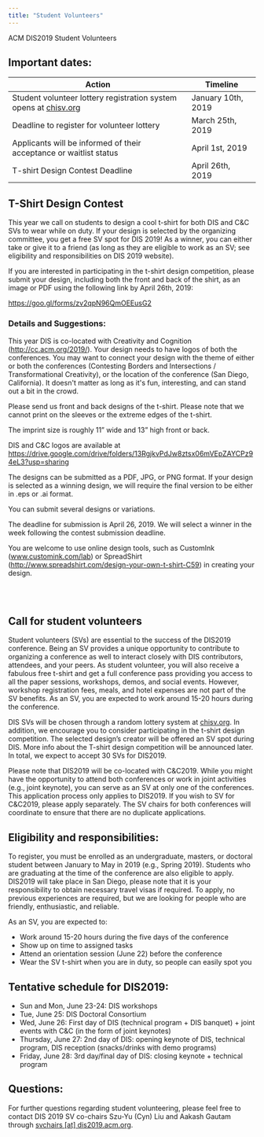 ```yaml
---
title: "Student Volunteers"
---
```


ACM DIS2019 Student Volunteers

## Important dates:
| Action | Timeline |
|---|---|
| Student volunteer lottery registration system opens at [chisv.org](http://chisv.org/DIS2019/)| January 10th, 2019|
| Deadline to register for volunteer lottery| March 25th, 2019|
| Applicants will be informed of their acceptance or waitlist status| April 1st, 2019| 
| T-shirt Design Contest Deadline |April 26th, 2019|


## T-Shirt Design Contest
This year we call on students to design a cool t-shirt for both DIS and C&C SVs to wear while on duty. If your design is selected by the organizing committee, you get a free SV spot for DIS 2019! As a winner, you can either take or give it to a friend (as long as they are eligible to work as an SV; see eligibility and responsibilities on DIS 2019 website). 

If you are interested in participating in the t-shirt design competition, please submit your design, including both the front and back of the shirt, as an image or PDF using the following link by April 26th, 2019:
 
https://goo.gl/forms/zv2qpN96QmOEEusG2
 
### Details and Suggestions:
This year DIS is co-located with Creativity and Cognition (http://cc.acm.org/2019/). Your design needs to have logos of both the conferences. You may want to connect your design with the theme of either or both the conferences (Contesting Borders and Intersections / Transformational Creativity), or the location of the conference (San Diego, California). It doesn't matter as long as it's fun, interesting, and can stand out a bit in the crowd.
 
Please send us front and back designs of the t-shirt. Please note that we cannot print on the sleeves or the extreme edges of the t-shirt.
 
The imprint size is roughly 11” wide and 13” high front or back.
 
DIS and C&C logos are available at https://drive.google.com/drive/folders/13RgjkvPdJw8ztsx06mVEpZAYCPz94eL3?usp=sharing
 
The designs can be submitted as a PDF, JPG, or PNG format. If your design is selected as a winning design, we will require the final version to be either in .eps or .ai format.
 
You can submit several designs or variations.
 
The deadline for submission is April 26, 2019. We will select a winner in the week following the contest submission deadline.
 
You are welcome to use online design tools, such as CustomInk (www.customink.com/lab) or SpreadShirt (http://www.spreadshirt.com/design-your-own-t-shirt-C59) in creating your design.
 
</br> 
</br> 
 
## Call for student volunteers
Student volunteers (SVs) are essential to the success of the DIS2019 conference. Being an SV provides a unique opportunity to contribute to organizing a conference as well to interact closely with DIS contributors, attendees, and your peers. As student volunteer, you will also receive a fabulous free t-shirt and get a full conference pass providing you access to all the paper sessions, workshops, demos, and social events. However, workshop registration fees, meals, and hotel expenses are not part of the SV benefits. As an SV, you are expected to work around 15-20 hours during the conference. 

DIS SVs will be chosen through a random lottery system at [chisv.org](http://chisv.org/DIS2019/). In addition, we encourage you to consider participating in the t-shirt design competition. The selected design’s creator will be offered an SV spot during DIS. More info about the T-shirt design competition will be announced later. In total, we expect to accept 30 SVs for DIS2019.

Please note that DIS2019 will be co-located with C&C2019. While you might have the opportunity to attend both conferences or work in joint activities (e.g., joint keynote), you can serve as an SV at only one of the conferences. This application process only applies to DIS2019. If you wish to SV for C&C2019, please apply separately. The SV chairs for both conferences will coordinate to ensure that there are no duplicate applications.

## Eligibility and responsibilities:
To register, you must be enrolled as an undergraduate, masters, or doctoral student between January to May in 2019 (e.g., Spring 2019). Students who are graduating at the time of the conference are also eligible to apply. DIS2019 will take place in San Diego, please note that it is your responsibility to obtain necessary travel visas if required. To apply, no previous experiences are required, but we are looking for people who are friendly, enthusiastic, and reliable.

As an SV, you are expected to:
-	Work around 15-20 hours during the five days of the conference 
-	Show up on time to assigned tasks 
-	Attend an orientation session (June 22) before the conference
-	Wear the SV t-shirt when you are in duty, so people can easily spot you

## Tentative schedule for DIS2019:
- Sun and Mon, June 23-24: DIS workshops
- Tue, June 25: DIS Doctoral Consortium 
- Wed, June 26: First day of DIS (technical program + DIS banquet) + joint events with C&C (in the form of joint keynotes)
- Thursday, June 27: 2nd day of DIS: opening keynote of DIS, technical program, DIS reception (snacks/drinks with demo programs) 
- Friday, June 28: 3rd day/final day of DIS: closing keynote + technical program

## Questions:
For further questions regarding student volunteering, please feel free to contact DIS 2019 SV co-chairs Szu-Yu (Cyn) Liu and Aakash Gautam through [svchairs [at] dis2019.acm.org](svchairs@dis2019.acm.org).
